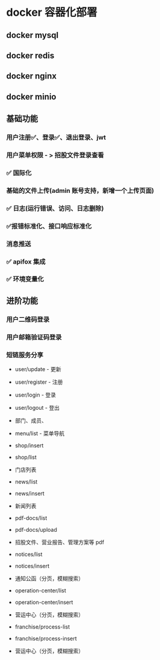 # docker 容器化部署
## docker mysql
## docker redis
## docker nginx
## docker minio

## 基础功能
### 用户注册✅、登录✅、退出登录、jwt
### 用户菜单权限 - > 招股文件登录查看
### ✅ 国际化
### 基础的文件上传(admin 账号支持，新增一个上传页面)
### ✅ 日志(运行错误、访问、日志删除)
### ✅报错标准化、接口响应标准化
### 消息推送
### ✅ apifox 集成
### ✅ 环境变量化

## 进阶功能
### 用户二维码登录
### 用户邮箱验证码登录
### 短链服务分享

* user/update - 更新
* user/register - 注册
* user/login - 登录
* user/logout - 登出
* 部门、成员、

* menu/list - 菜单导航

* shop/insert
* shop/list
* 门店列表

* news/list
* news/insert
* 新闻列表

* pdf-docs/list
* pdf-docs/upload
* 招股文件、营业报告、管理方案等 pdf

* notices/list
* notices/insert
* 通知公函（分页，模糊搜索）

* operation-center/list
* operation-center/insert
* 营运中心（分页，模糊搜索）

* franchise/process-list
* franchise/process-insert
* 营运中心（分页，模糊搜索）
